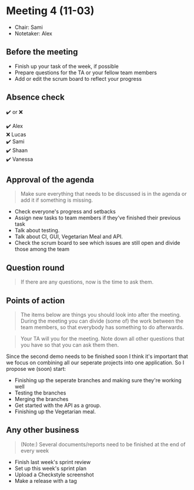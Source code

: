 # Meeting 4 (11-03)
- Chair: Sami
- Notetaker: Alex

## Before the meeting

 - Finish up your task of the week, if possible
 - Prepare questions for the TA or your fellow team members
 - Add or edit the scrum board to reflect your progress

## Absence check
:heavy_check_mark: or :x: <br/>

:heavy_check_mark: Alex<br/>
:x: Lucas<br/>
:heavy_check_mark: Sami<br/>
:heavy_check_mark: Shaan<br/>
:heavy_check_mark: Vanessa<br/>

## Approval of the agenda
> Make sure everything that needs to be discussed is in the agenda or add it if something is missing.

 - Check everyone's progress and setbacks
 - Assign new tasks to team members if they've finished their previous task
 - Talk about testing.
 - Talk about CI, GUI, Vegetarian Meal and API.
 - Check the scrum board to see which issues are still open and divide those among the team


## Question round
> If there are any questions, now is the time to ask them.
 

## Points of action
> The items below are things you should look into after the meeting. During the meeting you can divide (some of) the work between the team members, so that everybody has something to do afterwards.

> Your TA will you for the meeting. Note down all other questions that you have so that you can ask them then.

 Since the second demo needs to be finished soon I think it's important that we focus on combining all our seperate projects into one application. So I propose we (soon) start:
 - Finishing up the seperate branches and making sure they're working well
 - Testing the branches
 - Merging the branches
 - Get started with the API as a group.
 - Finishing up the Vegetarian meal.


## Any other business
> (Note:) Several documents/reports need to be finished at the end of every week
 - Finish last week's sprint review
 - Set up this week's sprint plan
 - Upload a Checkstyle screenshot
 - Make a release with a tag